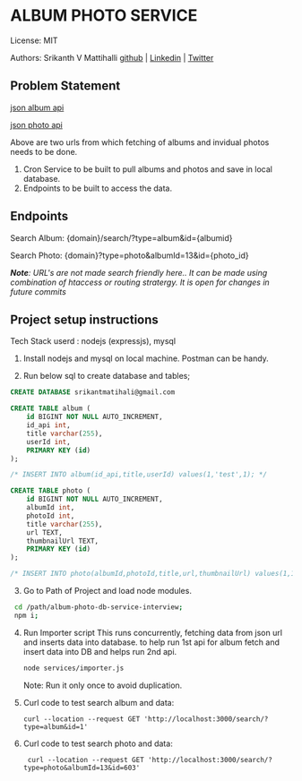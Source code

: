 # ALBUM PHOTO SERVICE

License: MIT

Authors: Srikanth V Mattihalli [github](https://github.com/srikantmatihali) | [Linkedin](https://www.linkedin.com/in/srikanthvmattihalli/) | [Twitter](https://twitter.com/srikantmatihali/)


## Problem Statement

[json album api](https://jsonplaceholder.typicode.com/albums)

[json photo api](https://jsonplaceholder.typicode.com/photos?albumId={albumid})

Above are two urls from which fetching of albums and invidual photos needs to be done.

1. Cron Service to be built to pull albums and photos and save in local database.
2. Endpoints to be built to access the data.

## Endpoints

Search Album: {domain}/search/?type=album&id={albumid}

Search Photo: {domain}?type=photo&albumId=13&id={photo_id}

_**Note**: URL's are not made search friendly here.. It can be made using combination of htaccess or routing stratergy. It is open for changes in future commits_

## Project setup instructions

Tech Stack userd : nodejs (expressjs), mysql

1. Install nodejs and mysql on local machine. Postman can be handy.

2. Run below sql to create database and tables;
``` sql
CREATE DATABASE srikantmatihali@gmail.com

CREATE TABLE album (
    id BIGINT NOT NULL AUTO_INCREMENT,
    id_api int,
    title varchar(255),
    userId int,
    PRIMARY KEY (id)
);

/* INSERT INTO album(id_api,title,userId) values(1,'test',1); */
```
``` sql
CREATE TABLE photo (
    id BIGINT NOT NULL AUTO_INCREMENT,
    albumId int,
    photoId int,
    title varchar(255),
    url TEXT,
    thumbnailUrl TEXT,
    PRIMARY KEY (id)
);

/* INSERT INTO photo(albumId,photoId,title,url,thumbnailUrl) values(1,1,'test','http://google.com','http://google.com'); */
```

3. Go to Path of Project and load node modules.
  ```sh
   cd /path/album-photo-db-service-interview;
   npm i;
   ```

4. Run Importer script
   This runs concurrently, fetching data from json url and inserts data into database. 
   to help run 1st api for album fetch and insert data into DB and helps run 2nd api.
   ```sh
   node services/importer.js
   ```
   Note: Run it only once to avoid duplication.    

5.  Curl code to test search album and data:

    ```
    curl --location --request GET 'http://localhost:3000/search/?type=album&id=1'
    ```

6. Curl code to test search photo and data:
   ```
    curl --location --request GET 'http://localhost:3000/search/?type=photo&albumId=13&id=603'
   ```     
   
